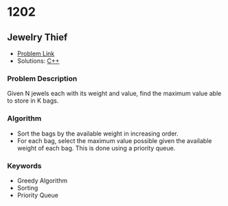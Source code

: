 # 1202
## Jewelry Thief

- [Problem Link](https://www.acmicpc.net/problem/1202)
- Solutions: [C++](./1202.cpp)

### Problem Description
Given N jewels each with its weight and value, find the maximum value able to store in K bags.

### Algorithm
- Sort the bags by the available weight in increasing order.
- For each bag, select the maximum value possible given the available weight of each bag. This is done using a priority queue.

### Keywords
- Greedy Algorithm
- Sorting
- Priority Queue 
